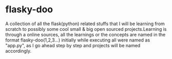 # flasky-doo
A collection of all the flask(python) related stuffs that I will be learning from scratch to possibly some cool small & big open sourced projects.Learning is through a online sources, all the learnings or the concepts are named in the format flasky-doo(1,2,3...) initially while executing all were named as "app.py", as I go ahead step by step and projects will be named accordingly. 
